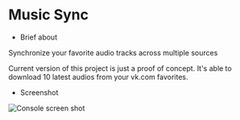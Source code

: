 Music Sync
==========

* Brief about

Synchronize your favorite audio tracks across multiple sources

Current version of this project is just a proof of concept. 
It's able to download 10 latest audios from your vk.com favorites.

* Screenshot

![Console screen shot](../screenshots/screenshots/music_sync_low.png?raw=true "Console screenshot")

